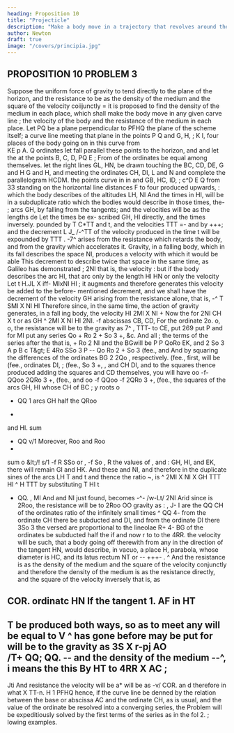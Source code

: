 ```yaml
---
heading: Proposition 10
title: "Projecticle"
description: "Make a body move in a trajectory that revolves around the center of force in the same way as another body in the same trajectory at rest"
author: Newton
draft: true
image: "/covers/principia.jpg"
---
```




## PROPOSITION 10 PROBLEM 3

Suppose the uniform force of gravity to tend directly to the plane of the
horizon, and the resistance to be as the density of the medium and the
square of the velocity coiijunctly = it is proposed to find the density of
the medium in each place, which shall make the body move in any
given carve line ; the velocity of the body and the resistance of the
medium
in each place.
Let
PQ be
a plane perpendicular to
PFHQ
the plane of the scheme itself;
a curve line meeting that plane in the
points
P
Q
and
G, H,
;
K
I,
four
places of the body going on in this
curve from
\
KE
p
A.
Q
ordinates let fall
parallel
these points to the horizon, and
and let the
at the points B, C, D,
PQ
E
;
From
of the ordinates be equal among themselves.
let the right lines GL, HN, be drawn touching the
BC, CD, DE,
G and H
G and H, and meeting the ordinates CH, DI,
L and N and complete the parallelogram HCDM.
the points
curve in
in
and GB, HC, ID,
;
c^D E Q from
33
standing on the horizontal line
distances
F to
four
produced upwards,
:
which the body describes
of the altitudes
LH, NI
And
the times in
HI, will be in a subduplicate ratio
which the bodies would describe in those times,
the-
;
arcs
GH,
by falling from the tangents; and the velocities will be as the lengths de
Let the times be ex-
scribed GH, HI directly, and the times inversely.
pounded by
T
C*TT
and
t,
and the
velocities
TTT
=- and
by
+++;
and the decrement
L
J_
/-^TT
of the velocity produced in the time
t
will be
expounded by
TTT
.
-7^
arises from the resistance which retards the body, and from
the gravity which accelerates it.
Gravity, in a falling body, which in its
fall describes the space NI, produces a velocity with which it would be able
This decrement
to describe twice that space in the
same time,
as Galileo has demonstrated
;
2NI
that
is,
the velocity
:
but
if
the body describes the arc HI,
that arc only by the length HI HN or
only the velocity Let
t
H.JL
X iff-
MIxNl
HI
;
it
augments
and therefore generates
this velocity be
added
to the before-
mentioned decrement, and we shall have the decrement of the velocity
GH
arising
from the resistance
alone,
that
is,
-^
T
SMI X Nl
HI
Therefore
since, in the
same time, the action of gravity generates, in a fall
ing body, the velocity
HI
2MI X NI
+
Now
the
for
2NI
CH
X
t
or as
GH
^
2MI X NI
HI
2NI.
-f
abscissas
CB, CD,
For the ordinate
2o.
o, o,
the resistance will be to the gravity as
7^
,
TTT- to
CE, put
269
put P and for MI put any series
Qo + Ro 2 + So 3 +, &c. And all
;
the terms of the series after the
that
is,
+
Ro 2
NI and the
BGwill be P
P
QoRo
EK, and
2
So 3
A
p
B
c
T&amp;gt;
E
4Ro
SSo 3
P -\- Qo
Ro 2 + So 3
(fee., and
And by squaring the differences of the ordinates BG
2
2Qo
,
respectively.
(fee.,
first,
will be
(fee.,
ordinates DI,
;
(fee.,
So 3 +,
,
and CH
DI, and to the squares thence produced adding the squares
and CD themselves, you will have oo -f- QQoo
2QRo 3 +, (fee.,
and oo -f QQoo -f 2QRo 3 +, (fee., the squares of the arcs GH, HI whose
CH
of
BC
;
y
roots o
+ QQ
1
arcs
GH
half the
QRoo
-
and HI.
sum
+ QQ
v/1
Moreover,
Roo and Roo
+
sum
o
&amp;lt;/!
s/1 -f
R
SSo
or
,
-f
So
,
R
the values of
,
and
:
GH,
HI,
and EK, there will remain
GI and HK. And these
and NI, and therefore in the duplicate
sines of the arcs
LH
T and t and thence the ratio ~, is ^
2MI X NI
X GH
TTT
HI
^
H
TTT
by substituting
T
HI
t
+ QQ.
,
MI
And
and NI just found, becomes
-^-
/w-Lt/
2NI
Arid since
is 2Roo, the resistance will be
to 2Roo
OO
gravity as
:
,
J-
I
are the
QQ
CH
of the ordinates
ratio of the infinitely small times
^
QQ 4-
from the ordinate CH there be subducted
and DI, and from the ordinate DI there
3So 3 the versed
are proportional to the lineolae
R+
4-
BG
of the ordinates
be subducted half the
if
and
now
r
to
to
the
4RR.
the velocity will be such, that a body going off therewith from
any
in the direction of the tangent HN, would describe, in
vacuo, a
place H,
parabola, whose diameter
is
HC, and
its
latus rectum
NT
or
--
+++- .
^
And the resistance is as the density of the medium and the square of
the velocity conjunctly
and therefore the density of the medium is as the
resistance directly, and the square of the velocity inversely
that is, as

COR.
ordinatc
HN
If the tangent
1.
AF
in
HT
-
T
be produced both ways, so as to meet
any
will be equal to
V
^
has gone before may be put for
will be to the
gravity as 3S X
r-pj
AO
\
/T+ QQ;
QQ.
-\-
and the density of the medium
--^,
i
means the
this
By
HT to 4RR X AC
;
-
Jti
And
resistance
the velocity will be a*
will be as
-v/
COR.
an d therefore in what
X
TT-n.
H
1
PFHQ
hence, if the
curve line
be denned by the relation
between the base or abscissa AC and the ordinate CH, as is
usual, and the
value of the ordinate be resolved into a
converging series, the Problem
will be expeditiously solved
by the first terms of the series as in the fol
2.
;
lowing examples.
